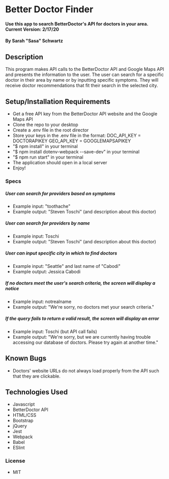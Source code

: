 # Better Doctor Finder

#### Use this app to search BetterDoctor's API for doctors in your area. Current Version: 2/17/20

#### By Sarah "Sasa" Schwartz

## Description

This program makes API calls to the BetterDoctor API and Google Maps API and presents the information to the user. The user can search for a specific doctor in their area by name or by inputting specific symptoms. They will receive doctor recommendations that fit their search in the selected city.

## Setup/Installation Requirements

- Get a free API key from the BetterDoctor API website and the Google Maps API
- Clone the repo to your desktop
- Create a .env file in the root director
- Store your keys in the .env file in the format: DOC_API_KEY = DOCTORAPIKEY
  GEO_API_KEY = GOOGLEMAPSAPIKEY
- "\$ npm install" in your terminal
- "\$ npm install dotenv-webpack --save-dev" in your terminal
- "\$ npm run start" in your terminal
- The application should open in a local server
- Enjoy!

### Specs

##### User can search for providers based on symptoms

- Example input: "toothache"
- Example output: "Steven Toschi" (and description about this doctor)

##### User can search for providers by name

- Example input: Toschi
- Example output: "Steven Toschi" (and description about this doctor)

##### User can input specific city in which to find doctors

- Example input: "Seattle" and last name of "Cabodi"
- Example output: Jessica Cabodi

##### If no doctors meet the user's search criteria, the screen will display a notice

- Example input: notrealname
- Example output: "We're sorry, no doctors met your search criteria."

##### If the query fails to return a valid result, the screen will display an error

- Example input: Toschi (but API call fails)
- Example output: "We're sorry, but we are currently having trouble accessing our database of doctors. Please try again at another time."

## Known Bugs

- Doctors' website URLs do not always load properly from the API such that they are clickable.

## Technologies Used

- Javascript
- BetterDoctor API
- HTML/CSS
- Bootstrap
- jQuery
- Jest
- Webpack
- Babel
- ESlint

### License

- MIT
